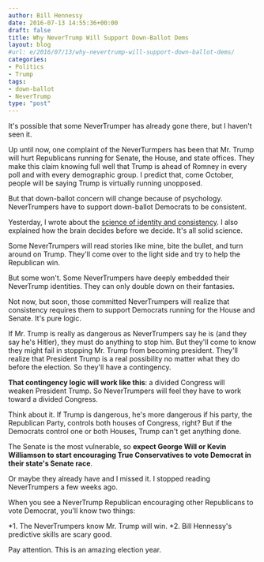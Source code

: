 ```yaml
---
author: Bill Hennessy
date: 2016-07-13 14:55:36+00:00
draft: false
title: Why NeverTrump Will Support Down-Ballot Dems
layout: blog
#url: e/2016/07/13/why-nevertrump-will-support-down-ballot-dems/
categories:
- Politics
- Trump
tags:
- down-ballot
- NeverTrump
type: "post"
---
```


It's possible that some NeverTrumper has already gone there, but I haven't seen it.

Up until now, one complaint of the NeverTurmpers has been that Mr. Trump will hurt Republicans running for Senate, the House, and state offices. They make this claim knowing full well that Trump is ahead of Romney in every poll and with every demographic group. I predict that, come October, people will be saying Trump is virtually running unopposed.

But that down-ballot concern will change because of psychology. NeverTrumpers have to support down-ballot Democrats to be consistent.

Yesterday, I wrote about the [science of identity and consistency](https://hennessysview.com/2016/07/12/what-happens-you-identify-as-nevertrump/). I also explained how the brain decides before we decide. It's all solid science.

Some NeverTrumpers will read stories like mine, bite the bullet, and turn around on Trump. They'll come over to the light side and try to help the Republican win.

But some won't. Some NeverTrumpers have deeply embedded their NeverTrump identities. They can only double down on their fantasies.

Not now, but soon, those committed NeverTrumpers will realize that consistency requires them to support Democrats running for the House and Senate. It's pure logic.

If Mr. Trump is really as dangerous as NeverTrumpers say he is (and they say he's Hitler), they must do anything to stop him. But they'll come to know they might fail in stopping Mr. Trump from becoming president. They'll realize that President Trump is a real possibility no matter what they do before the election. So they'll have a contingency.

**That contingency logic will work like this**: a divided Congress will weaken President Trump. So NeverTrumpers will feel they have to work toward a divided Congress.

Think about it. If Trump is dangerous, he's more dangerous if his party, the Republican Party, controls both houses of Congress, right? But if the Democrats control one or both Houses, Trump can't get anything done.

The Senate is the most vulnerable, so **expect George Will or Kevin Williamson to start encouraging True Conservatives to vote Democrat in their state's Senate race**.

Or maybe they already have and I missed it. I stopped reading NeverTrumpers a few weeks ago.

When you see a NeverTrump Republican encouraging other Republicans to vote Democrat, you'll know two things:




*1. The NeverTrumpers know Mr. Trump will win.
*2. Bill Hennessy's predictive skills are scary good.


Pay attention. This is an amazing election year.
